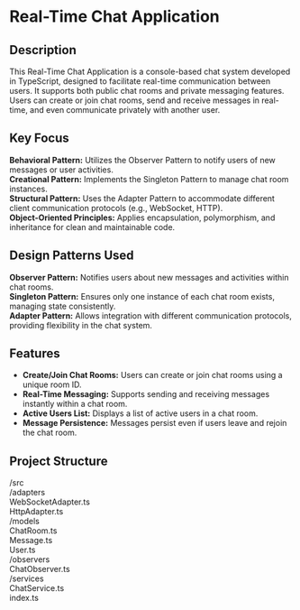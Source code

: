 # Real-Time Chat Application
## Description
This Real-Time Chat Application is a console-based chat system developed in TypeScript, designed to facilitate real-time communication between users. It supports both public chat rooms and private messaging features. Users can create or join chat rooms, send and receive messages in real-time, and even communicate privately with another user.

## Key Focus
**Behavioral Pattern:** Utilizes the Observer Pattern to notify users of new messages or user activities.<br />
**Creational Pattern:** Implements the Singleton Pattern to manage chat room instances.<br />
**Structural Pattern:** Uses the Adapter Pattern to accommodate different client communication protocols (e.g., WebSocket, HTTP).<br />
**Object-Oriented Principles:** Applies encapsulation, polymorphism, and inheritance for clean and maintainable code.<br />

## Design Patterns Used
**Observer Pattern:** Notifies users about new messages and activities within chat rooms.<br />
**Singleton Pattern:** Ensures only one instance of each chat room exists, managing state consistently.<br />
**Adapter Pattern:** Allows integration with different communication protocols, providing flexibility in the chat system.<br />

## Features
- **Create/Join Chat Rooms:** Users can create or join chat rooms using a unique room ID.
- **Real-Time Messaging:** Supports sending and receiving messages instantly within a chat room.
- **Active Users List:** Displays a list of active users in a chat room.
- **Message Persistence:** Messages persist even if users leave and rejoin the chat room.

## Project Structure
/src<br />
    /adapters<br />
        WebSocketAdapter.ts<br />
        HttpAdapter.ts<br />
    /models<br />
        ChatRoom.ts<br />
        Message.ts<br />
        User.ts<br />
    /observers<br />
        ChatObserver.ts<br />
    /services<br />
        ChatService.ts<br />
    index.ts